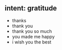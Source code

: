 ## intent: gratitude
- thanks
- thank you
- thank you so much
- you made me happy
- i wish you the best
